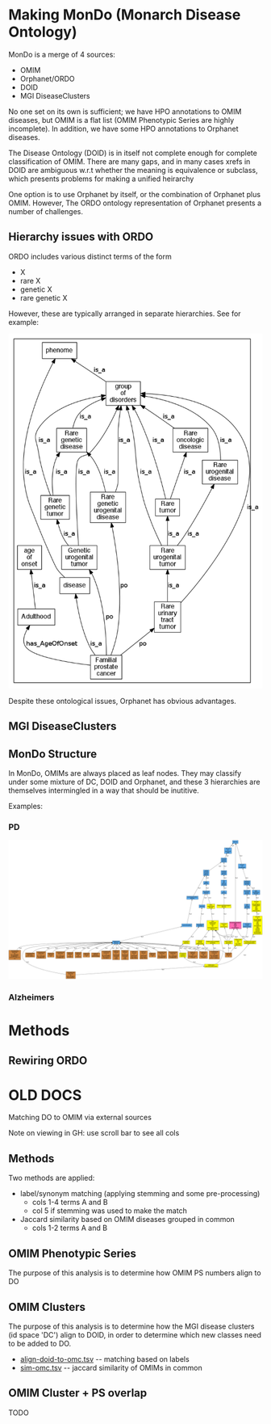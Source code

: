 # Making MonDo (Monarch Disease Ontology)

MonDo is a merge of 4 sources:

 * OMIM
 * Orphanet/ORDO
 * DOID
 * MGI DiseaseClusters

No one set on its own is sufficient; we have HPO annotations to OMIM
diseases, but OMIM is a flat list (OMIM Phenotypic Series are highly
incomplete). In addition, we have some HPO annotations to Orphanet
diseases.

The Disease Ontology (DOID) is in itself not complete enough for
complete classification of OMIM. There are many gaps, and in many
cases xrefs in DOID are ambiguous w.r.t whether the meaning is
equivalence or subclass, which presents problems for making a unified
heirarchy

One option is to use Orphanet by itself, or the combination of
Orphanet plus OMIM. However, The ORDO ontology representation of
Orphanet presents a number of challenges.

## Hierarchy issues with ORDO

ORDO includes various distinct terms of the form

 * X
 * rare X
 * genetic X
 * rare genetic X

However, these are typically arranged in separate hierarchies. See for
example:

![ataxia](images/familial-prostate-cancer-orphanet.png)

Despite these ontological issues, Orphanet has obvious advantages.

## MGI DiseaseClusters

## MonDo Structure

In MonDo, OMIMs are always placed as leaf nodes. They may classify
under some mixture of DC, DOID and Orphanet, and these 3 hierarchies
are themselves intermingled in a way that should be inutitive.

Examples:

### PD

![ataxia](images/mdo-doid-14330.png)

### Alzheimers

# Methods

## Rewiring ORDO



# OLD DOCS

Matching DO to OMIM via external sources

Note on viewing in GH: use scroll bar to see all cols

## Methods

Two methods are applied:

 * label/synonym matching (applying stemming and some pre-processing)
    * cols 1-4 terms A and B
    * col 5 if stemming was used to make the match
 * Jaccard similarity based on OMIM diseases grouped in common
    * cols 1-2 terms A and B

## OMIM Phenotypic Series

The purpose of this analysis is to determine how OMIM PS numbers align to DO

## OMIM Clusters

The purpose of this analysis is to determine how the MGI disease
clusters (id space 'DC') align to DOID, in order to determine which
new classes need to be added to DO.

 * [align-doid-to-omc.tsv](align-doid-to-omc.tsv) -- matching based on labels
 * [sim-omc.tsv](sim-omc.tsv) -- jaccard similarity of OMIMs in common

## OMIM Cluster + PS overlap

TODO
